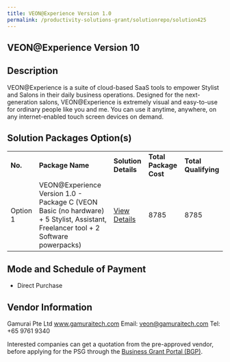 ```yaml
---
title: VEON@Experience Version 1.0
permalink: /productivity-solutions-grant/solutionrepo/solution425
---
```


## VEON@Experience Version 10

## Description

VEON@Experience is a suite of cloud-based SaaS tools to empower Stylist and Salons in their daily business operations. 
Designed for the next-generation salons, VEON@Experience is extremely visual and easy-to-use for ordinary people like you and me. You can use it anytime, anywhere, on any internet-enabled touch screen devices on demand.

## Solution Packages Option(s)

<table>
<tr>
<td><b>No.</b></td>
<td><b>Package Name</b></td>
<td><b>Solution Details</b></td>
<td><b>Total Package Cost</b></td>
<td><b>Total Qualifying</b></td>
</tr>
<tr>
<td>Option 1</td>
<td>VEON@Experience Version 1.0 - Package C (VEON Basic (no hardware) + 5 Stylist, Assistant, Freelancer tool + 2 Software powerpacks)</td>
<td><a href='https://www.gobusiness.gov.sg/images/psg/Gamurai_20200038_Annex_3_20200625145018_Part_3.pdf'>View Details</a></td>
<td>8785</td>
<td>8785</td>
</tr>
</table>

## Mode and Schedule of Payment

 - Direct Purchase

## Vendor Information

 Gamurai Pte Ltd
www.gamuraitech.com
Email: veon@gamuraitech.com
Tel: +65 9761 9340

Interested companies can get a quotation from the pre-approved vendor, before applying for the PSG through the <a href='https://www.businessgrants.gov.sg/'>Business Grant Portal (BGP)</a>.

<script src="/jquery/resize-tables.js"></script>
